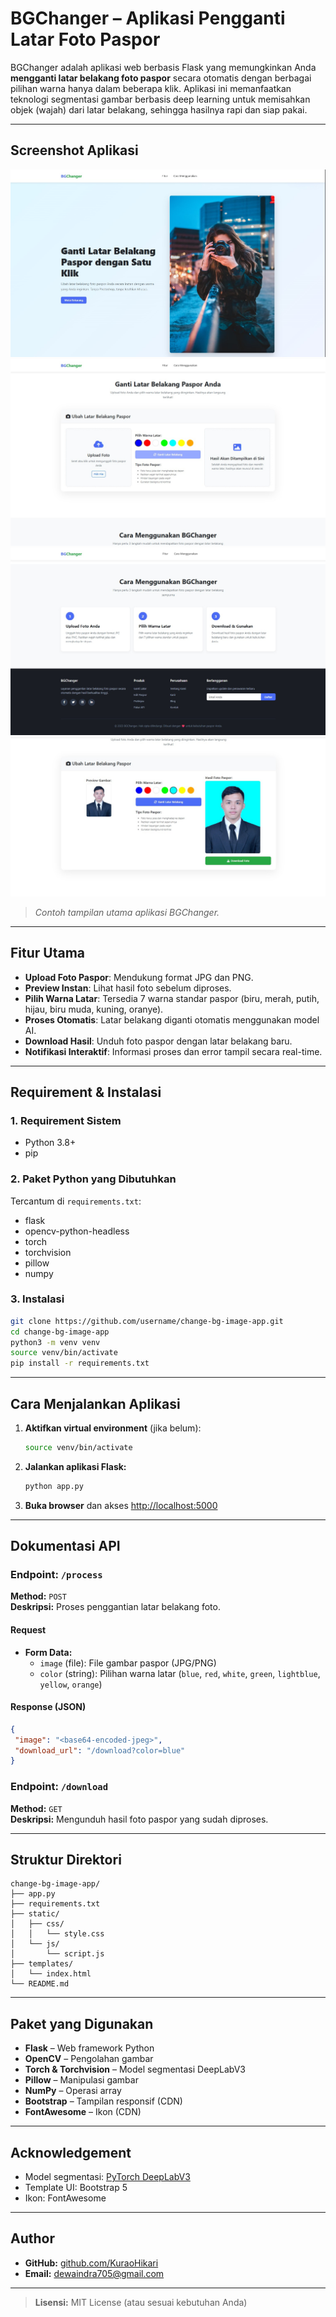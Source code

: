 # BGChanger – Aplikasi Pengganti Latar Foto Paspor

BGChanger adalah aplikasi web berbasis Flask yang memungkinkan Anda **mengganti latar belakang foto paspor** secara otomatis dengan berbagai pilihan warna hanya dalam beberapa klik. Aplikasi ini memanfaatkan teknologi segmentasi gambar berbasis deep learning untuk memisahkan objek (wajah) dari latar belakang, sehingga hasilnya rapi dan siap pakai.

---

## Screenshot Aplikasi

![Tampilan BGChanger](static/screenshoot/WhatsApp%20Image%202025-06-07%20at%201.26.22%20PM.jpeg)
![Tampilan BGChanger](static/screenshoot/WhatsApp%20Image%202025-06-07%20at%201.26.40%20PM.jpeg)
![Tampilan BGChanger](static/screenshoot/WhatsApp%20Image%202025-06-07%20at%201.26.56%20PM.jpeg)
![Tampilan BGChanger](static/screenshoot/WhatsApp%20Image%202025-06-07%20at%201.27.36%20PM.jpeg)

> _Contoh tampilan utama aplikasi BGChanger._

---

## Fitur Utama

- **Upload Foto Paspor**: Mendukung format JPG dan PNG.
- **Preview Instan**: Lihat hasil foto sebelum diproses.
- **Pilih Warna Latar**: Tersedia 7 warna standar paspor (biru, merah, putih, hijau, biru muda, kuning, oranye).
- **Proses Otomatis**: Latar belakang diganti otomatis menggunakan model AI.
- **Download Hasil**: Unduh foto paspor dengan latar belakang baru.
- **Notifikasi Interaktif**: Informasi proses dan error tampil secara real-time.

---

## Requirement & Instalasi

### 1. Requirement Sistem

- Python 3.8+
- pip

### 2. Paket Python yang Dibutuhkan

Tercantum di `requirements.txt`:

- flask
- opencv-python-headless
- torch
- torchvision
- pillow
- numpy

### 3. Instalasi

```bash
git clone https://github.com/username/change-bg-image-app.git
cd change-bg-image-app
python3 -m venv venv
source venv/bin/activate
pip install -r requirements.txt
```

---

## Cara Menjalankan Aplikasi

1. **Aktifkan virtual environment** (jika belum):
   ```bash
   source venv/bin/activate
   ```
2. **Jalankan aplikasi Flask:**
   ```bash
   python app.py
   ```
3. **Buka browser** dan akses [http://localhost:5000](http://localhost:5000)

---

## Dokumentasi API

### Endpoint: `/process`

**Method:** `POST`  
**Deskripsi:** Proses penggantian latar belakang foto.

#### Request

- **Form Data:**
  - `image` (file): File gambar paspor (JPG/PNG)
  - `color` (string): Pilihan warna latar (`blue`, `red`, `white`, `green`, `lightblue`, `yellow`, `orange`)

#### Response (JSON)

```json
{
 "image": "<base64-encoded-jpeg>",
 "download_url": "/download?color=blue"
}
```

### Endpoint: `/download`

**Method:** `GET`  
**Deskripsi:** Mengunduh hasil foto paspor yang sudah diproses.

---

## Struktur Direktori

```
change-bg-image-app/
├── app.py
├── requirements.txt
├── static/
│   ├── css/
│   │   └── style.css
│   └── js/
│       └── script.js
├── templates/
│   └── index.html
└── README.md
```

---

## Paket yang Digunakan

- **Flask** – Web framework Python
- **OpenCV** – Pengolahan gambar
- **Torch & Torchvision** – Model segmentasi DeepLabV3
- **Pillow** – Manipulasi gambar
- **NumPy** – Operasi array
- **Bootstrap** – Tampilan responsif (CDN)
- **FontAwesome** – Ikon (CDN)

---

## Acknowledgement

- Model segmentasi: [PyTorch DeepLabV3](https://pytorch.org/vision/stable/models/generated/torchvision.models.deeplabv3_resnet101.html)
- Template UI: Bootstrap 5
- Ikon: FontAwesome

---

## Author

- **GitHub:** [github.com/KuraoHikari](https://github.com/KuraoHikari)
- **Email:** dewaindra705@gmail.com

---

> **Lisensi:** MIT License (atau sesuai kebutuhan Anda)
